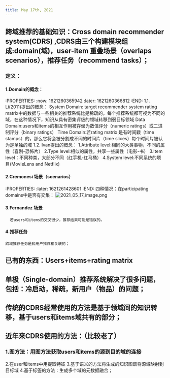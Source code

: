 ```yaml
---
title: May 17th, 2021
---
```


## 跨域推荐的基础知识：Cross domain recommender system(CDRS) ,CDRS由三个构建模块组成:domain(域)，user-item 重叠场景（overlaps scenarios），推荐任务（recommend tasks）；
### 定义：
#### 1.Domain的概念：
:PROPERTIES:
:now: 1621260365942
:later: 1621260366812
:END:
      1.1. Li(2011)提出的概念：
             System Domain: target recommender system rating matrix中的数据与一些相关的推荐系统比是稀疏的，每个推荐系统都可视为不同的域，在这种情况下，知识从具有密集评级的领域转移到弱目标领域
             Data Domain:users和items的相互作用被存储为数值评分（numeric ratings）或二进制评分（binary ratings）
             Time Domain:若rating matrix 是有时间戳（time stamps）的，那么它将会被分割成不同的时间片（time slices）每个时间片被认为是单独的域
       1.2. Ivan提出的概念：
             1.Attribute level:相同的大类事物，不同的属性（喜剧-恐怖片）
	         2.Type level:相似的属性，共享一些属性（电影-书）
	         3.Item level：不同种类，大部分不同（红手机-红马桶）
	         4.System level:不同系统的项目(MovieLens and Netflix)
#### 2.Cremonesi 场景（scenarios）
:PROPERTIES:
:later: 1621261428601
:END:
     四种情况：在participating domains中是否有交集：
![2021_05_17_image.png](https://cdn.logseq.com/%2F1e5b0e5f-d368-4a5d-86eb-09a690ee15d71e99e173-ed22-47ad-ab7c-4a00f3754fc62021_05_17_image.png?Expires=4774862219&Signature=MStho17mC8tqd0crfStOkGQWTGvgRB3x20Ucvxz-Xi7DbpmF8mlNrJ7DUY1SJ4Nljo-UFycNRzXXNbPhFlldutVVbQ08IehTxYt4s9pFi13fMbqXXbvYOR06ZySvMQUhQjjZsFZjRfAdImJaokC9dy~iU4lWpI0OP5YxtiVpdM20gRTD0QXOrnkUy1Ssw32jCyzLays6P85ShQjDd2cxcXpNdbV3SOc6FVQ6gU1WMhbORifZF0XlH4psXSSDGTxD13Qx4RLR0yG~VVFQbesn11hqchAKgrSI79i9t83jiG-6ZU682yyMRBTJaeZ38d5UN6KQUIdHix0CKWz0Olc~Iw__&Key-Pair-Id=APKAJE5CCD6X7MP6PTEA)
#### 3.Fernandez 场景
      若users和items的交叉很少，推荐结果可能是错误的。
#### 4.推荐任务
    跨域推荐任务是和用户推荐相关联的；
## 已有的东西：Users+items+rating matrix
## **单极（Single-domain）推荐系统解决了很多问题，包括：冷启动，稀疏，新用户（物品）的问题；**
## 传统的CDRS经常使用的方法是基于领域间的知识转移，基于users和items域共有的部分；
##
## 近年来CDRS使用的方法：（比较老了）
### 1.图方法：用图方法获取users和items的源到目的域的连接
2.在user和items中用提取特征
3.基于语义的方法将生成的知识图谱将源域映射到目标域
4.基于标签的方法：生成多个域的元数据融合；
